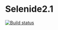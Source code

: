 # Selenide2.1
[![Build status](https://ci.appveyor.com/api/projects/status/je68xugow9csqwap?svg=true)](https://ci.appveyor.com/project/Anton0101001/selenide2-1)
